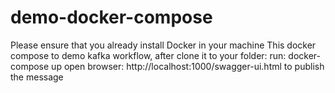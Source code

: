 # demo-docker-compose
Please ensure that you already install Docker in your machine
This docker compose to demo kafka workflow, after clone it to your folder:
run:    docker-compose up
open browser: http://localhost:1000/swagger-ui.html to publish the message
